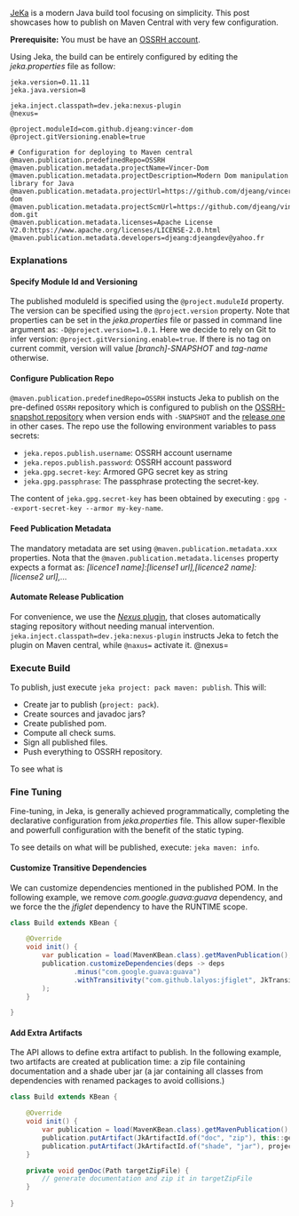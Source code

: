 [JeKa](https://jeka.dev) is a modern Java build tool focusing on simplicity.
This post showcases how to publish on Maven Central with very few configuration.

**Prerequisite:** You must be have an [OSSRH account](https://central.sonatype.org/register/legacy/#create-an-account).

Using Jeka, the build can be entirely configured by editing the *jeka.properties* file as follow:

```properties
jeka.version=0.11.11
jeka.java.version=8

jeka.inject.classpath=dev.jeka:nexus-plugin
@nexus=

@project.moduleId=com.github.djeang:vincer-dom
@project.gitVersioning.enable=true

# Configuration for deploying to Maven central
@maven.publication.predefinedRepo=OSSRH
@maven.publication.metadata.projectName=Vincer-Dom
@maven.publication.metadata.projectDescription=Modern Dom manipulation library for Java
@maven.publication.metadata.projectUrl=https://github.com/djeang/vincer-dom
@maven.publication.metadata.projectScmUrl=https://github.com/djeang/vincer-dom.git
@maven.publication.metadata.licenses=Apache License V2.0:https://www.apache.org/licenses/LICENSE-2.0.html
@maven.publication.metadata.developers=djeang:djeangdev@yahoo.fr
```
### Explanations

#### Specify Module Id and Versioning

The published moduleId is specified using the `@project.muduleId` property.
The version can be specified using the `@project.version` property. Note that properties can be set in the *jeka.properties* file or passed in command line argument as: `-D@project.version=1.0.1`.
Here we decide to rely on Git to infer version: `@project.gitVersioning.enable=true`. If there is no tag on current commit, version will value *[branch]-SNAPSHOT* and *tag-name* otherwise.

#### Configure Publication Repo

`@maven.publication.predefinedRepo=OSSRH` instucts Jeka to publish on the pre-defined `OSSRH` repository which is configured to publish on the [OSSRH-snapshot repository](https://s01.oss.sonatype.org/content/repositories/snapshots/) when version ends with `-SNAPSHOT` and the [release one](https://s01.oss.sonatype.org/service/local/staging/deploy/maven2/) in other cases.
The repo use the following environment variables to pass secrets:

- `jeka.repos.publish.username`: OSSRH account username
- `jeka.repos.publish.password`: OSSRH account password
- `jeka.gpg.secret-key`: Armored GPG secret key as string
- `jeka.gpg.passphrase`: The passphrase protecting the secret-key.

The content of `jeka.gpg.secret-key` has been obtained by executing : `gpg --export-secret-key --armor my-key-name`.

#### Feed Publication Metadata

The mandatory metadata are set using `@maven.publication.metadata.xxx` properties.
Nota that the `@maven.publication.metadata.licenses` property expects a format as: *[licence1 name]:[license1 url],[licence2 name]:[license2 url],...*

#### Automate Release Publication

For convenience, we use the [*Nexus* plugin](https://github.com/jeka-dev/jeka/tree/master/plugins/dev.jeka.plugins.nexus), 
that closes automatically staging repository without needing manual intervention.
`jeka.inject.classpath=dev.jeka:nexus-plugin` instructs Jeka to fetch the plugin on Maven central, while `@naxus=` activate it.
@nexus=

### Execute Build

To publish, just execute `jeka project: pack maven: publish`.
This will:
  - Create jar to publish (`project: pack`).
  - Create sources and javadoc jars?
  - Create published pom.
  - Compute all check sums.
  - Sign all published files.
  - Push everything to OSSRH repository.

To see what is 

### Fine Tuning

Fine-tuning, in Jeka, is generally achieved programmatically, completing the declarative configuration from *jeka.properties* file.
This allow super-flexible and powerfull configuration with the benefit of the 
static typing.

To see details on what will be published, execute: `jeka maven: info`.

#### Customize Transitive Dependencies

We can customize dependencies mentioned in the published POM.
In the following example, we remove *com.google.guava:guava* dependency, and 
we force the the *jfiglet* dependency to have the RUNTIME scope.
```java
class Build extends KBean {

    @Override
    void init() {
        var publication = load(MavenKBean.class).getMavenPublication();
        publication.customizeDependencies(deps -> deps
                .minus("com.google.guava:guava")
                .withTransitivity("com.github.lalyos:jfiglet", JkTransitivity.RUNTIME)
        );
    }

}
```

#### Add Extra Artifacts

The API allows to define extra artifact to publish. In the following example, two artifacts 
are created at publication time: a zip file containing documentation and 
a shade uber jar (a jar containing all classes from dependencies with renamed packages to avoid collisions.)


```java
class Build extends KBean {

    @Override
    void init() {
        var publication = load(MavenKBean.class).getMavenPublication();
        publication.putArtifact(JkArtifactId.of("doc", "zip"), this::genDoc);
        publication.putArtifact(JkArtifactId.of("shade", "jar"), project.packaging::createShadeJar);
    }

    private void genDoc(Path targetZipFile) {
        // generate documentation and zip it in targetZipFile
    }
    
}
```

